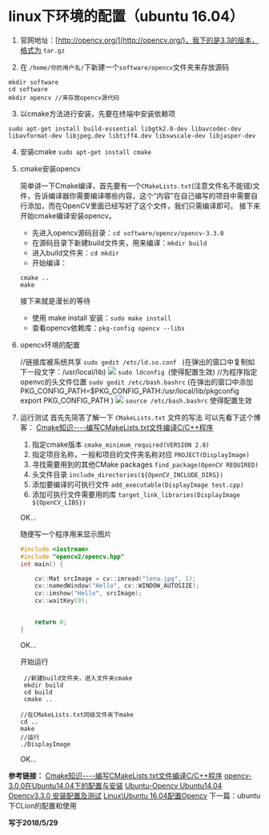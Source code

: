 # linux下环境的配置（ubuntu 16.04）

1. 官网地址：[http://opencv.org/](http://opencv.org/)，我下的是3.3的版本，格式为 `tar.gz`

2. 在 `/home/你的用户名/`下新建一个`software/opencv`文件夹来存放源码
``` 
mkdir software
cd software
mkdir opencv //来存放opencv源代码
```
3. 以cmake方法进行安装，先要在终端中安装依赖项
```
sudo apt-get install build-essential libgtk2.0-dev libavcodec-dev libavformat-dev libjpeg.dev libtiff4.dev libswscale-dev libjasper-dev
```
4. 安装cmake
`sudo apt-get install cmake`

5. cmake安装opencv

	简单讲一下Cmake编译，首先要有一个`CMakeLists.txt`(注意文件名不能错)文件，告诉编译器你需要编译哪些内容，这个“内容”在自己编写的项目中需要自行添加，而在OpenCV里面已经写好了这个文件，我们只需编译即可。
	接下来开始cmake编译安装opencv。
	- 先进入opencv源码目录：`cd software/opencv/opencv-3.3.0`
	- 在源码目录下新建build文件夹，用来编译：`mkdir build`
	- 进入build文件夹：`cd mkdir `
	- 开始编译：
	```
	cmake ..
	make
	```
	接下来就是漫长的等待
	- 使用 make install 安装：`sudo make install`
	- 查看opencv依赖库：`pkg-config opencv --libs`

6. opencv环境的配置
	
	//链接库被系统共享
	```sudo gedit /etc/ld.so.conf ```
(在弹出的窗口中复制如下一段文字：/usr/local/lib)
![](http://oojl6chve.bkt.clouddn.com//18-5-31/36015880.jpg)
	```sudo ldconfig ```(使得配置生效)
	//为程序指定openvc的头文件位置
	```sudo gedit /etc/bash.bashrc```
	(在弹出的窗口中添加
	PKG_CONFIG_PATH=$PKG_CONFIG_PATH:/usr/local/lib/pkgconfig
	export PKG_CONFIG_PATH
	)
![](http://oojl6chve.bkt.clouddn.com//18-5-31/53366398.jpg)
	```source /etc/bash.bashrc``` 使得配置生效
	
7. 运行测试
	首先先简答了解一下 `CMakeLists.txt` 文件的写法
	可以先看下这个博客：
[Cmake知识----编写CMakeLists.txt文件编译C/C++程序](https://www.cnblogs.com/cv-pr/p/6206921.html)
	1. 指定cmake版本
		`cmake_minimum_required(VERSION 2.8)`
	2. 指定项目名称，一般和项目的文件夹名称对应
	  	`PROJECT(DisplayImage)`
	3. 寻找需要用到的其他CMake packages
		`find_package(OpenCV REQUIRED)`
	4. 头文件目录
		`include_directories(${OpenCV_INCLUDE_DIRS})`
	5. 添加要编译的可执行文件
		`add_executable(DisplayImage test.cpp)`
	6. 添加可执行文件需要用的库
		`target_link_libraries(DisplayImage ${OpenCV_LIBS})`
    
	OK...

	随便写一个程序用来显示图片

	
	```cpp
	#include <iostream>
	#include "opencv2/opencv.hpp"
	int main() {
	
	    cv::Mat srcImage = cv::imread("lena.jpg", 1);
	    cv::namedWindow("Hello", cv::WINDOW_AUTOSIZE);
	    cv::imshow("Hello", srcImage);
	    cv::waitKey(0);
	
	
	    return 0;
	}
	```
	OK...

   开始运行
   ```
	//新建build文件夹，进入文件夹cmake
	mkdir build
	cd build
	cmake ..
	```
	```
	//在CMakeLists.txt同级文件夹下make
	cd ..
	make
	//运行
	./DisplayImage
   ```
   
   OK...



**参考链接：**
[Cmake知识----编写CMakeLists.txt文件编译C/C++程序](https://www.cnblogs.com/cv-pr/p/6206921.html)
[opencv-3.0.0在Ubuntu14.04下的配置与安装](https://blog.csdn.net/junmuzi/article/details/49888123)
[Ubuntu-Opencv Ubuntu14.04 Opencv3.3.0 安装配置及测试](https://blog.csdn.net/lgh0824/article/details/78487234)
[Linux\Ubuntu 16.04配置Opencv](https://blog.csdn.net/keith_bb/article/details/52685231)
下一篇：ubuntu下CLion的配置和使用

**写于2018/5/29**
	
